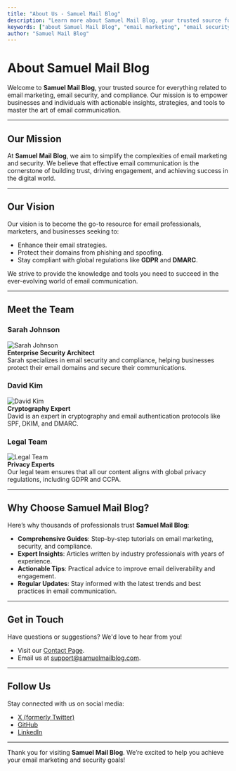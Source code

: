 ```yaml
---
title: "About Us - Samuel Mail Blog"
description: "Learn more about Samuel Mail Blog, your trusted source for email marketing tips, email security insights, and compliance strategies. Discover our mission, vision, and the team behind the blog."
keywords: ["about Samuel Mail Blog", "email marketing", "email security", "GDPR compliance", "DMARC", "blog team"]
author: "Samuel Mail Blog"
---
```


# About Samuel Mail Blog

Welcome to **Samuel Mail Blog**, your trusted source for everything related to email marketing, email security, and compliance. Our mission is to empower businesses and individuals with actionable insights, strategies, and tools to master the art of email communication.

---

## Our Mission

At **Samuel Mail Blog**, we aim to simplify the complexities of email marketing and security. We believe that effective email communication is the cornerstone of building trust, driving engagement, and achieving success in the digital world.

---

## Our Vision

Our vision is to become the go-to resource for email professionals, marketers, and businesses seeking to:

- Enhance their email strategies.
- Protect their domains from phishing and spoofing.
- Stay compliant with global regulations like **GDPR** and **DMARC**.

We strive to provide the knowledge and tools you need to succeed in the ever-evolving world of email communication.

---

## Meet the Team

### Sarah Johnson
![Sarah Johnson](/assets/images/authors/sarah-johnson.jpg)  
**Enterprise Security Architect**  
Sarah specializes in email security and compliance, helping businesses protect their email domains and secure their communications.

### David Kim
![David Kim](/assets/images/authors/david-kim.jpg)  
**Cryptography Expert**  
David is an expert in cryptography and email authentication protocols like SPF, DKIM, and DMARC.

### Legal Team
![Legal Team](/assets/images/authors/legal-team.jpg)  
**Privacy Experts**  
Our legal team ensures that all our content aligns with global privacy regulations, including GDPR and CCPA.

---

## Why Choose Samuel Mail Blog?

Here’s why thousands of professionals trust **Samuel Mail Blog**:

- **Comprehensive Guides**: Step-by-step tutorials on email marketing, security, and compliance.
- **Expert Insights**: Articles written by industry professionals with years of experience.
- **Actionable Tips**: Practical advice to improve email deliverability and engagement.
- **Regular Updates**: Stay informed with the latest trends and best practices in email communication.

---

## Get in Touch

Have questions or suggestions? We'd love to hear from you!  

- Visit our [Contact Page](/contact).  
- Email us at [support@samuelmailblog.com](mailto:support@samuelmailblog.com).  

---

## Follow Us

Stay connected with us on social media:

- [X (formerly Twitter)](https://x.com/Realsam0101)  
- [GitHub](https://github.com/omenogor01/documentation/tree/main)  
- [LinkedIn](https://linkedin.com/company/samuelmailblog)

---

Thank you for visiting **Samuel Mail Blog**. We’re excited to help you achieve your email marketing and security goals!




